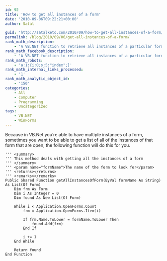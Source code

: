 ```yaml
---
id: 92
title: 'How to get all instances of a form'
date: '2010-09-06T09:22:21+00:00'
author: Satal

guid: 'http://satalketo.com/2010/09/how-to-get-all-instances-of-a-form/'
permalink: /blog/2010/09/06/get-all-instances-of-a-form/
rank_math_description:
    - 'A VB.NET function to retrieve all instances of a particular form'
rank_math_facebook_description:
    - 'A VB.NET function to retrieve all instances of a particular form'
rank_math_robots:
    - 'a:1:{i:0;s:5:"index";}'
rank_math_internal_links_processed:
    - '1'
rank_math_analytic_object_id:
    - '150'
categories:
    - All
    - Computer
    - Programming
    - Uncategorized
tags:
    - VB.NET
    - WinForms
---
```


Because in VB.Net you’re able to have multiple instances of a form, sometimes you want to be able to get a list of all of the instances of that form that are open, the following function will do this for you.

```vbnet
''' <summary>
''' This method deals with getting all the instances of a form
''' </summary>
''' <param name="formName">The name of the form to look for</param>
''' <returns></returns>
''' <remarks></remarks>
Public Shared Function getAllInstancesOfForm(ByVal formName As String) As List(Of Form)
    Dim frm As Form
    Dim i As Integer = 0
    Dim found As New List(Of Form)

    While i < Application.OpenForms.Count
        frm = Application.OpenForms.Item(i)

        If frm.Name.ToLower = formName.ToLower Then
            found.Add(frm)
        End If

        i += 1
    End While

    Return found
End Function
```